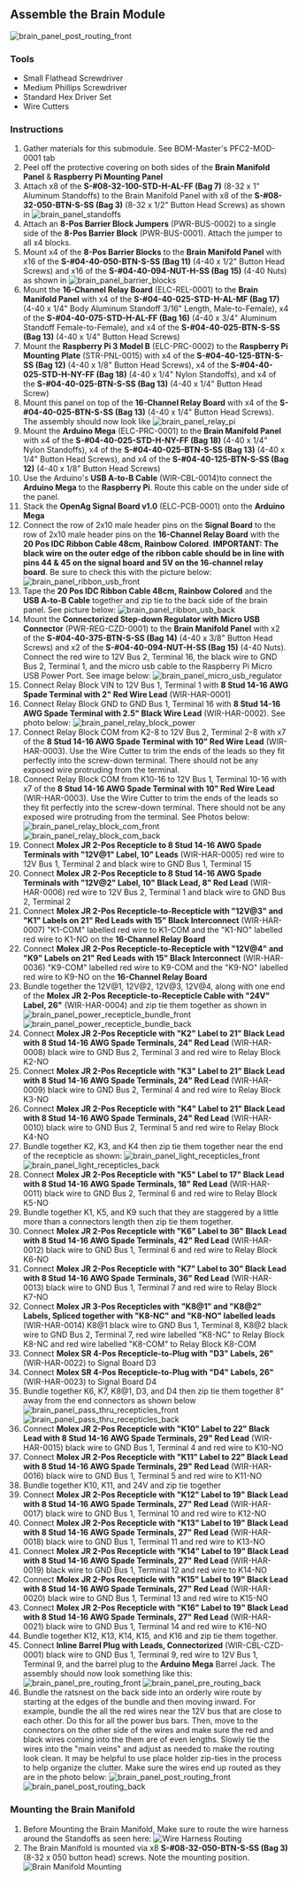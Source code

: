 ## Assemble the Brain Module
![brain_panel_post_routing_front](Photos/brain_panel_post_routing_front.jpg)

### Tools
 - Small Flathead Screwdriver
 - Medium Phillips Screwdriver
 - Standard Hex Driver Set
 - Wire Cutters

### Instructions
 1. Gather materials for this submodule. See BOM-Master's PFC2-MOD-0001 tab
 2. Peel off the protective covering on both sides of the **Brain Manifold Panel** & **Raspberry Pi Mounting Panel**
 3. Attach x8 of the **S-#08-32-100-STD-H-AL-FF (Bag 7)** (8-32 x 1" Aluminum Standoffs) to the Brain Manifold Panel with x8 of the **S-#08-32-050-BTN-S-SS (Bag 3)** (8-32 x 1/2" Button Head Screws) as shown in ![brain_panel_standoffs](Photos/brain_panel_standoffs.jpg)
 4. Attach an **8-Pos Barrier Block Jumpers** (PWR-BUS-0002) to a single side of the **8-Pos Barrier Block** (PWR-BUS-0001). Attach the jumper to all x4 blocks.
 5. Mount x4 of the **8-Pos Barrier Blocks** to the **Brain Manifold Panel** with x16 of the **S-#04-40-050-BTN-S-SS (Bag 11)** (4-40 x 1/2" Button Head Screws) and x16 of the **S-#04-40-094-NUT-H-SS (Bag 15)** (4-40 Nuts) as shown in ![brain_panel_barrier_blocks](Photos/brain_panel_barrier_blocks.jpg)
 6. Mount the **16-Channel Relay Board** (ELC-REL-0001) to the **Brain Manifold Panel** with x4 of the **S-#04-40-025-STD-H-AL-MF (Bag 17)** (4-40 x 1/4" Body Aluminum Standoff 3/16" Length, Male-to-Female), x4 of the **S-#04-40-075-STD-H-AL-FF (Bag 16)** (4-40 x 3/4" Aluminum Standoff Female-to-Female), and x4 of the **S-#04-40-025-BTN-S-SS (Bag 13)** (4-40 x 1/4" Button Head Screws)
 7. Mount the **Raspberry Pi 3 Model B** (ELC-PRC-0002) to the **Raspberry Pi Mounting Plate** (STR-PNL-0015) with x4 of the **S-#04-40-125-BTN-S-SS (Bag 12)** (4-40 x 1/8" Button Head Screws), x4 of the **S-#04-40-025-STD-H-NY-FF (Bag 18)** (4-40 x 1/4" Nylon Standoffs), and x4 of the **S-#04-40-025-BTN-S-SS (Bag 13)** (4-40 x 1/4" Button Head Screw)
 8. Mount this panel on top of the **16-Channel Relay Board** with x4 of the **S-#04-40-025-BTN-S-SS (Bag 13)** (4-40 x 1/4" Button Head Screws). The assembly should now look like ![brain_panel_relay_pi](Photos/brain_panel_relay_pi.jpg)
 9. Mount the **Arduino Mega** (ELC-PRC-0001) to the **Brain Manifold Panel** with x4 of the **S-#04-40-025-STD-H-NY-FF (Bag 18)** (4-40 x 1/4" Nylon Standoffs), x4 of the **S-#04-40-025-BTN-S-SS (Bag 13)** (4-40 x 1/4" Button Head Screws), and x4 of the **S-#04-40-125-BTN-S-SS (Bag 12)** (4-40 x 1/8" Button Head Screws)
 10. Use the Arduino's **USB A-to-B Cable** (WIR-CBL-0014)to connect the **Arduino Mega** to the **Raspberry Pi**. Route this cable on the under side of the panel.
 11. Stack the **OpenAg Signal Board v1.0** (ELC-PCB-0001) onto the **Arduino Mega**
 12. Connect the row of 2x10 male header pins on the **Signal Board** to the row of 2x10 male header pins on the **16-Channel Relay Board** with the **20 Pos IDC Ribbon Cable 48cm, Rainbow Colored**. **IMPORTANT: The black wire on the outer edge of the ribbon cable should be in line with pins 44 & 45 on the signal board and 5V on the 16-channel relay board**. Be sure to check this with the picture below: ![brain_panel_ribbon_usb_front](Photos/brain_panel_ribbon_usb_front.jpg)
 13. Tape the **20 Pos IDC Ribbon Cable 48cm, Rainbow Colored** and the **USB A-to-B Cable** together and zip tie to the back side of the brain panel. See picture below: ![brain_panel_ribbon_usb_back](Photos/brain_panel_ribbon_usb_back.jpg)
 14. Mount the **Connectorized Step-down Regulator with Micro USB Connector** (PWR-REG-CZD-0001) to the **Brain Manifold Panel** with x2 of the **S-#04-40-375-BTN-S-SS (Bag 14)** (4-40 x 3/8" Button Head Screws) and x2 of the **S-#04-40-094-NUT-H-SS (Bag 15)** (4-40 Nuts). Connect the red wire to 12V Bus 2, Terminal 16, the black wire to  GND Bus 2, Terminal 1, and the micro usb cable to the Raspberry Pi Micro USB Power Port. See image below: ![brain_panel_micro_usb_regulator](Photos/brain_panel_micro_usb_regulator.jpg)
 15. Connect Relay Block VIN	to 12V Bus 1, Terminal 1 with **8 Stud 14-16 AWG Spade Terminal with 2" Red Wire Lead** (WIR-HAR-0001)
 16. Connect Relay Block GND to	GND Bus 1, Terminal 16 with **8 Stud 14-16 AWG Spade Terminal with 2.5" Black Wire Lead** (WIR-HAR-0002). See photo below: ![brain_panel_relay_block_power](Photos/brain_panel_relay_block_power.jpg)
 17. Connect Relay Block COM from K2-8 to 12V Bus 2, Terminal 2-8 with x7 of the **8 Stud 14-16 AWG Spade Terminal with 10" Red Wire Lead** (WIR-HAR-0003). Use the Wire Cutter to trim the ends of the leads so they fit perfectly into the screw-down terminal. There should not be any exposed wire protruding from the terminal.
 18. Connect Relay Block COM from K10-16 to 12V Bus 1, Terminal 10-16 with x7 of the **8 Stud 14-16 AWG Spade Terminal with 10" Red Wire Lead** (WIR-HAR-0003). Use the Wire Cutter to trim the ends of the leads so they fit perfectly into the screw-down terminal. There should not be any exposed wire protruding from the terminal. See Photos below: ![brain_panel_relay_block_com_front](Photos/brain_panel_relay_block_com_front.jpg) ![brain_panel_relay_block_com_back](Photos/brain_panel_relay_block_com_back.jpg)
 19. Connect **Molex JR 2-Pos Recepticle to 8 Stud 14-16 AWG Spade Terminals with "12V@1" Label, 10" Leads** (WIR-HAR-0005) red wire to 12V Bus 1, Terminal 2 and black wire to GND Bus 1, Terminal 15
 20. Connect **Molex JR 2-Pos Recepticle to 8 Stud 14-16 AWG Spade Terminals with "12V@2" Label, 10" Black Lead, 8" Red Lead** (WIR-HAR-0006) red wire to 12V Bus 2, Terminal 1 and black wire to GND Bus 2, Terminal 2
 21. Connect **Molex JR 2-Pos Recepticle-to-Recepticle with "12V@3" and "K1" Labels on 21" Red Leads with 15" Black Interconnect** (WIR-HAR-0007) "K1-COM" labelled red wire to K1-COM and the "K1-NO" labelled red wire to K1-NO on the **16-Channel Relay Board**
 22. Connect **Molex JR 2-Pos Recepticle-to-Recepticle with "12V@4" and "K9" Labels on 21" Red Leads with 15" Black Interconnect** (WIR-HAR-0036) "K9-COM" labelled red wire to K9-COM and the "K9-NO" labelled red wire to K9-NO on the **16-Channel Relay Board**
 23. Bundle together the 12V@1, 12V@2, 12V@3, 12V@4, along with one end of the **Molex JR 2-Pos Recepticle-to-Recepticle Cable with "24V" Label, 26"** (WIR-HAR-0004) and zip tie them together as shown in ![brain_panel_power_recepticle_bundle_front](Photos/brain_panel_power_recepticle_bundle_front.jpg) ![brain_panel_power_recepticle_bundle_back](Photos/brain_panel_power_recepticle_bundle_back.jpg)
 24. Connect **Molex JR 2-Pos Recepticle with "K2" Label to 21" Black Lead with 8 Stud 14-16 AWG Spade Terminals, 24" Red Lead** (WIR-HAR-0008) black wire to	GND Bus 2, Terminal 3 and red wire to Relay Block K2-NO
 25. Connect **Molex JR 2-Pos Recepticle with "K3" Label to 21" Black Lead with 8 Stud 14-16 AWG Spade Terminals, 24" Red Lead** (WIR-HAR-0009) black wire to	GND Bus 2, Terminal 4 and red wire to Relay Block K3-NO
 26. Connect **Molex JR 2-Pos Recepticle with "K4" Label to 21" Black Lead with 8 Stud 14-16 AWG Spade Terminals, 24" Red Lead** (WIR-HAR-0010) black wire to	GND Bus 2, Terminal 5 and red wire to Relay Block K4-NO
 27. Bundle together K2, K3, and K4 then zip tie them together near the end of the recepticle as shown: ![brain_panel_light_recepticles_front](Photos/brain_panel_light_recepticles_front.jpg) ![brain_panel_light_recepticles_back](Photos/brain_panel_light_recepticles_back.jpg)
 28. Connect **Molex JR 2-Pos Recepticle with "K5" Label to 17" Black Lead with 8 Stud 14-16 AWG Spade Terminals, 18" Red Lead** (WIR-HAR-0011) black wire to	GND Bus 2, Terminal 6 and red wire to Relay Block K5-NO
 29. Bundle together K1, K5, and K9 such that they are staggered by a little more than a connectors length then zip tie them together.
 30.  Connect **Molex JR 2-Pos Recepticle with "K6" Label to 36" Black Lead with 8 Stud 14-16 AWG Spade Terminals, 42" Red Lead** (WIR-HAR-0012) black wire to	GND Bus 1, Terminal 6 and red wire to Relay Block K6-NO
 31.  Connect **Molex JR 2-Pos Recepticle with "K7" Label to 30" Black Lead with 8 Stud 14-16 AWG Spade Terminals, 36" Red Lead** (WIR-HAR-0013) black wire to	GND Bus 1, Terminal 7 and red wire to Relay Block K7-NO
 32. Connect **Molex JR 3-Pos Recepticles with "K8@1" and "K8@2" Labels, Spliced together with "K8-NC" and "K8-NO" labelled leads** (WIR-HAR-0014) K8@1 black wire to GND Bus 1, Terminal 8, K8@2 black wire to GND Bus 2, Terminal 7, red wire labelled "K8-NC" to Relay Block K8-NC and red wire labelled "K8-COM" to Relay Block K8-COM
 33. Connect **Molex SR 4-Pos Recepticle-to-Plug with "D3" Labels, 26"** (WIR-HAR-0022) to Signal Board D3
 34. Connect **Molex SR 4-Pos Recepticle-to-Plug with "D4" Labels, 26"** (WIR-HAR-0023) to Signal Board D4
 35. Bundle together K6, K7, K8@1, D3, and D4 then zip tie them together 8" away from the end connectors as shown below
 ![brain_panel_pass_thru_recepticles_front](Photos/brain_panel_pass_thru_recepticles_front.jpg)
 ![brain_panel_pass_thru_recepticles_back](Photos/brain_panel_pass_thru_recepticles_back.jpg)
 36. Connect **Molex JR 2-Pos Recepticle with "K10" Label to 22" Black Lead with 8 Stud 14-16 AWG Spade Terminals, 29" Red Lead** (WIR-HAR-0015) black wire to GND Bus 1, Terminal 4 and red wire to K10-NO
 37. Connect **Molex JR 2-Pos Recepticle with "K11" Label to 22" Black Lead with 8 Stud 14-16 AWG Spade Terminals, 29" Red Lead** (WIR-HAR-0016) black wire to GND Bus 1, Terminal 5 and red wire to K11-NO
 38. Bundle together K10, K11, and 24V and zip tie together
 39. Connect **Molex JR 2-Pos Recepticle with "K12" Label to 19" Black Lead with 8 Stud 14-16 AWG Spade Terminals, 27" Red Lead** (WIR-HAR-0017) black wire to GND Bus 1, Terminal 10 and red wire to K12-NO
 40. Connect **Molex JR 2-Pos Recepticle with "K13" Label to 19" Black Lead with 8 Stud 14-16 AWG Spade Terminals, 27" Red Lead** (WIR-HAR-0018) black wire to GND Bus 1, Terminal 11 and red wire to K13-NO
 41. Connect **Molex JR 2-Pos Recepticle with "K14" Label to 19" Black Lead with 8 Stud 14-16 AWG Spade Terminals, 27" Red Lead** (WIR-HAR-0019) black wire to GND Bus 1, Terminal 12 and red wire to K14-NO
 42. Connect **Molex JR 2-Pos Recepticle with "K15" Label to 19" Black Lead with 8 Stud 14-16 AWG Spade Terminals, 27" Red Lead** (WIR-HAR-0020) black wire to GND Bus 1, Terminal 13 and red wire to K15-NO
 43. Connect **Molex JR 2-Pos Recepticle with "K16" Label to 19" Black Lead with 8 Stud 14-16 AWG Spade Terminals, 27" Red Lead** (WIR-HAR-0021) black wire to GND Bus 1, Terminal 14 and red wire to K16-NO
 44. Bundle together K12, K13, K14, K15, and K16 and zip tie them together.
 45. Connect **Inline Barrel Plug with Leads, Connectorized** (WIR-CBL-CZD-0001) black wire to GND Bus 1, Terminal 9, red wire to 12V Bus 1, Terminal 9, and the barrel plug to the **Arduino Mega** Barrel Jack. The assembly should now look something like this:
 ![brain_panel_pre_routing_front](Photos/brain_panel_pre_routing_front.jpg)
 ![brain_panel_pre_routing_back](Photos/brain_panel_pre_routing_back.jpg)
 46. Bundle the ratsnest on the back side into an orderly wire route by starting at the edges of the bundle and then moving inward. For example, bundle the all the red wires near the 12V bus that are close to each other. Do this for all the power bus bars. Then, move to the connectors on the other side of the wires and make sure the red and black wires coming into the them are of even lengths. Slowly tie the wires into the "main veins" and adjust as needed to make the routing look clean. It may be helpful to use place holder zip-ties in the process to help organize the clutter. Make sure the wires end up routed as they are in the photo below:
![brain_panel_post_routing_front](Photos/brain_panel_post_routing_front.jpg)
![brain_panel_post_routing_back](Photos/brain_panel_post_routing_back.jpg)

### Mounting the Brain Manifold
1. Before Mounting the Brain Manifold, Make sure to route the wire harness around the Standoffs as seen here: ![Wire Harness Routing](Photos/Inner_Side_Panel/Brain_Manifold/brain_manifold_harness_direction.jpg)
2. The Brain Manifold is mounted via x8 **S-#08-32-050-BTN-S-SS (Bag 3)** (8-32 x 050 button head) screws. Note the mounting position. ![Brain Manifold Mounting](Photos/Inner_Side_Panel/Brain_Manifold/brain_manifold_mounting_3.jpg)
